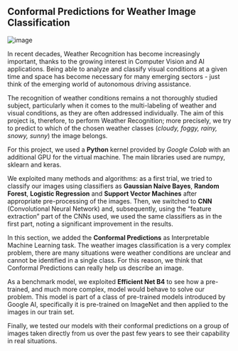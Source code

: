 ## **Conformal Predictions for Weather Image Classification**

![image](https://static.pbslearningmedia.org/media/assets/buac17-vid-diffweather-poster_aN5dMPV.png)

In recent decades, Weather Recognition has become increasingly important, thanks to the growing
interest in Computer Vision and AI applications. Being able to analyze and classify visual conditions
at a given time and space has become necessary for many emerging sectors - just think of
the emerging world of autonomous driving assistance.

The recognition of weather conditions remains a not thoroughly studied subject, particularly when
it comes to the multi-labeling of weather and visual conditions, as they are often addressed individually.
The aim of this project is, therefore, to perform Weather Recognition; more precisely,
we try to predict to which of the chosen weather classes (*cloudy, foggy, rainy, snowy, sunny*) the
image belongs.

For this project, we used a **Python** kernel provided by *Google Colab* with an additional GPU for
the virtual machine. The main libraries used are numpy, sklearn and keras.

We exploited many methods and algorithms: as a first trial, we tried to classify our images using
classifiers as **Gaussian Naive Bayes**, **Random Forest**, **Logistic Regression** and **Support Vector Machines**
after appropriate pre-processing of the images. Then, we switched to **CNN** (Convolutional
Neural Network) and, subsequently, using the “feature extraction” part of the CNNs used, we used
the same classifiers as in the first part, noting a significant improvement in the results.

In this section, we added the **Conformal Predictions** as Interpretable Machine Learning task. The
weather images classification is a very complex problem, there are many situations were weather
conditions are unclear and cannot be identified in a single class. For this reason, we think that
Conformal Predictions can really help us describe an image.

As a benchmark model, we exploited **Efficient Net B4** to see how a pre-trained, and much more
complex, model would behave to solve our problem. This model is part of a class of pre-trained
models introduced by Google AI, specifically it is pre-trained on ImageNet and then applied to
the images in our train set.

Finally, we tested our models with their conformal predictions on a group of images taken directly
from us over the past few years to see their capability in real situations.
